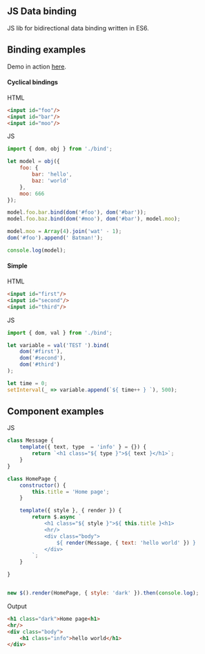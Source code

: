 ## JS Data binding
JS lib for bidirectional data binding written in ES6.


## Binding examples
Demo in action [here](https://rawgit.com/ichko/bind.js/master/index.html).

#### Cyclical bindings
HTML
```html
<input id="foo"/>
<input id="bar"/>
<input id="moo"/>
```

JS
```javascript
import { dom, obj } from './bind';

let model = obj({
    foo: {
        bar: 'hello',
        baz: 'world'
    },
    moo: 666
});

model.foo.bar.bind(dom('#foo'), dom('#bar'));
model.foo.baz.bind(dom('#moo'), dom('#bar'), model.moo);

model.moo = Array(4).join('wat' - 1);
dom('#foo').append(' Batman!');

console.log(model);
```

#### Simple

HTML
```html
<input id="first"/>
<input id="second"/>
<input id="third"/>
```

JS
```javascript
import { dom, val } from './bind';

let variable = val('TEST ').bind(
    dom('#first'),
    dom('#second'),
    dom('#third')
);

let time = 0;
setInterval(_ => variable.append(`${ time++ } `), 500);
```

## Component examples

JS
```javascript
class Message {
    template({ text, type  = 'info' } = {}) {
        return `<h1 class="${ type }">${ text }</h1>`;
    }
}

class HomePage {
    constructor() {
        this.title = 'Home page';
    }

    template({ style }, { render }) {
        return $.async `
            <h1 class="${ style }">${ this.title }<h1>
            <hr/>
            <div class="body">
                ${ render(Message, { text: 'hello world' }) }
            </div>
        `;
    }

}


new $().render(HomePage, { style: 'dark' }).then(console.log);
```

Output
```html
<h1 class="dark">Home page<h1>
<hr/>
<div class="body">
    <h1 class="info">hello world</h1>
</div>
```

